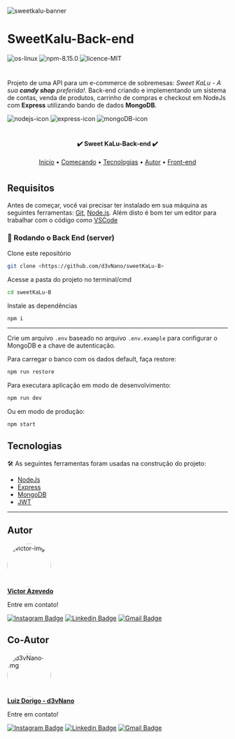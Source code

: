 ![sweetkalu-banner](https://repository-images.githubusercontent.com/569517702/5e8b8e07-2706-40bf-8027-853b39eb2fc7)

<div>

# SweetKalu-Back-end

  <img alt="os-linux" src="https://img.shields.io/static/v1?label=os&message=Linux&color=459a2b&style=flat-square&logo=ghost" />
  <img alt="npm-8.15.0" src="https://img.shields.io/static/v1?label=npm&message=8.15.0&color=459a2b&style=flat-square" />
  <img alt="licence-MIT" src="https://img.shields.io/static/v1?label=licence&message=MIT&color=459a2b&style=flat-square" />
 
</div>

<h1 align="center"></h1>

Projeto de uma API para um e-commerce de sobremesas: _Sweet KaLu - A sua _**candy shop**_ preferida!_. Back-end criando e implementando um sistema de contas, venda de produtos, carrinho de compras e checkout em NodeJs com **Express** utilizando bando de dados **MongoDB**.

<div>
    <img alt="nodejs-icon" src="https://img.shields.io/static/v1?label=using&message=Node.Js&color=2f74c0&logo=Node.Js" />
    <img alt="express-icon" src="https://img.shields.io/static/v1?label=using&message=Express&color=2f74c0&logo=Express" />
    <img alt="mongoDB-icon" src="https://img.shields.io/static/v1?label=using&message=MongoDB&color=2f74c0&logo=MongoDB" />
</div>

<h1 align="center"></h1>

<h4 align="center">
    ✔️ Sweet KaLu-Back-end ✔️
</h4>

<p align="center">
 <a href="#sweetkalu-back-end">Início</a> • 
 <a href="#requisitos">Começando</a> •  
 <a href="#tecnologias">Tecnologias</a> • 
 <a href="#autor">Autor</a> • 
 <a href="https://github.com/d3vNano/sweetKaLu-F">Front-end</a>
</p>

<h1 align="center"></h1>

## Requisitos

Antes de começar, você vai precisar ter instalado em sua máquina as seguintes ferramentas:
[Git](https://git-scm.com), [Node.js](https://nodejs.org/en/).
Além disto é bom ter um editor para trabalhar com o código como [VSCode](https://code.visualstudio.com/)

### 🎲 Rodando o Back End (server)

Clone este repositório

```bash
git clone <https://github.com/d3vNano/sweetKaLu-B>
```

Acesse a pasta do projeto no terminal/cmd

```bash
cd sweetKaLu-B
```

Instale as dependências

```bash
npm i
```

---

Crie um arquivo `.env` baseado no arquivo `.env.example` para configurar o MongoDB e a chave de autenticação.

Para carregar o banco com os dados default, faça  restore:

```bash
npm run restore

```

Para executara aplicação em modo de desenvolvimento:

```bash
npm run dev
```

Ou em modo de produção:

```bash
npm start
```

## Tecnologias

🛠 As seguintes ferramentas foram usadas na construção do projeto:

- [NodeJs](https://nodejs.org/)
- [Express](https://expressjs.com/pt-br/)
- [MongoDB](https://www.mongodb.com/)
- [JWT](https://www.npmjs.com/package/jsonwebtoken)

---

## Autor

<a href="https://github.com/victor-azevedo">
 <img style="border-radius: 100%" src="https://avatars.githubusercontent.com/u/100978477?v=4" width="100px;" alt="victor-img"/>
 <br />
 <b>Victor Azevedo</b>
</a>

Entre em contato!

[![Instagram Badge](https://img.shields.io/badge/-@victorazeve-c55180?style=flat-square&labelColor=c55180&logo=instagram&logoColor=white&link=https://www.instagram.com/victorazeve/)](https://www.instagram.com/victorazeve/)
[![Linkedin Badge](https://img.shields.io/badge/-victor--azevedo--dev-blue?style=flat-square&logo=Linkedin&logoColor=white&link=https://www.linkedin.com/in/victor-azevedo-dev/)](https://www.linkedin.com/in/victor-azevedo-dev/)
[![Gmail Badge](https://img.shields.io/badge/-josevcazevedo@gmail.com-c14438?style=flat-square&logo=Gmail&logoColor=white&link=mailto:josevcazevedo@gmail.com)](mailto:josevcazevedo@gmail.com)

## Co-Autor

<a href="https://github.com/d3vNano">
 <img style="border-radius: 100%" src="https://avatars.githubusercontent.com/u/102393674?v=4" width="100px;" alt="d3vNano-img"/>
 <br />
 <b>Luiz Dorigo - d3vNano</b>
</a>

Entre em contato!

[![Instagram Badge](https://img.shields.io/badge/-@d3vNano-c55180?style=flat-square&labelColor=c55180&logo=instagram&logoColor=white&link=https://www.instagram.com/d3vNano/)](https://www.instagram.com/d3vNano/)
[![Linkedin Badge](https://img.shields.io/badge/-d3vNano-blue?style=flat-square&logo=Linkedin&logoColor=white&link=https://www.linkedin.com/in/d3vNano/)](https://www.linkedin.com/in/d3vNano/)
[![Gmail Badge](https://img.shields.io/badge/-contato.dorigo@gmail.com-c14438?style=flat-square&logo=Gmail&logoColor=white&link=mailto:contato.dorigo@gmail.com)](mailto:contato.dorigo@gmail.com)
